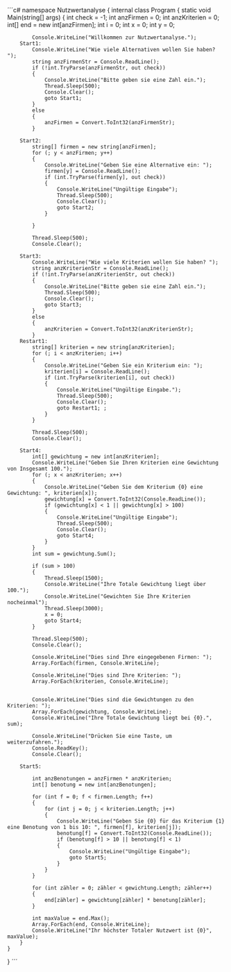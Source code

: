 ´´´c#
namespace Nutzwertanalyse
{
    internal class Program
    {
        static void Main(string[] args)
        {
            int check = -1;
            int anzFirmen = 0;
            int anzKriterien = 0;
            int[] end = new int[anzFirmen];
            int i = 0;
            int x = 0;
            int y = 0;

            Console.WriteLine("Willkommen zur Nutzwertanalyse.");
        Start1:
            Console.WriteLine("Wie viele Alternativen wollen Sie haben? ");
            string anzFirmenStr = Console.ReadLine();
            if (!int.TryParse(anzFirmenStr, out check))
            {
                Console.WriteLine("Bitte geben sie eine Zahl ein.");
                Thread.Sleep(500);
                Console.Clear();
                goto Start1;
            }
            else
            {
                anzFirmen = Convert.ToInt32(anzFirmenStr);
            }

        Start2:
            string[] firmen = new string[anzFirmen];
            for (; y < anzFirmen; y++)
            {
                Console.WriteLine("Geben Sie eine Alternative ein: ");
                firmen[y] = Console.ReadLine();
                if (int.TryParse(firmen[y], out check))
                {
                    Console.WriteLine("Ungültige Eingabe");
                    Thread.Sleep(500);
                    Console.Clear();
                    goto Start2;
                }

            }

            Thread.Sleep(500);
            Console.Clear();

        Start3:
            Console.WriteLine("Wie viele Kriterien wollen Sie haben? ");
            string anzKriterienStr = Console.ReadLine();
            if (!int.TryParse(anzKriterienStr, out check))
            {
                Console.WriteLine("Bitte geben sie eine Zahl ein.");
                Thread.Sleep(500);
                Console.Clear();
                goto Start3;
            }
            else
            {
                anzKriterien = Convert.ToInt32(anzKriterienStr);
            }
        Restart1:
            string[] kriterien = new string[anzKriterien];
            for (; i < anzKriterien; i++)
            {
                Console.WriteLine("Geben Sie ein Kriterium ein: ");
                kriterien[i] = Console.ReadLine();
                if (int.TryParse(kriterien[i], out check))
                {
                    Console.WriteLine("Ungültige Eingabe.");
                    Thread.Sleep(500);
                    Console.Clear();
                    goto Restart1; ;
                }
            }

            Thread.Sleep(500);
            Console.Clear();

        Start4:
            int[] gewichtung = new int[anzKriterien];
            Console.WriteLine("Geben Sie Ihren Kriterien eine Gewichtung von Insgesamt 100.");
            for (; x < anzKriterien; x++)
            {
                Console.WriteLine("Geben Sie dem Kriterium {0} eine Gewichtung: ", kriterien[x]);
                gewichtung[x] = Convert.ToInt32(Console.ReadLine());
                if (gewichtung[x] < 1 || gewichtung[x] > 100)
                {
                    Console.WriteLine("Ungültige Eingabe");
                    Thread.Sleep(500);
                    Console.Clear();
                    goto Start4;
                }
            }
            int sum = gewichtung.Sum();

            if (sum > 100)
            {
                Thread.Sleep(1500);
                Console.WriteLine("Ihre Totale Gewichtung liegt über 100.");
                Console.WriteLine("Gewichten Sie Ihre Kriterien nocheinmal");
                Thread.Sleep(3000);
                x = 0;
                goto Start4;
            }

            Thread.Sleep(500);
            Console.Clear();

            Console.WriteLine("Dies sind Ihre eingegebenen Firmen: ");
            Array.ForEach(firmen, Console.WriteLine);

            Console.WriteLine("Dies sind Ihre Kriterien: ");
            Array.ForEach(kriterien, Console.WriteLine);


            Console.WriteLine("Dies sind die Gewichtungen zu den Kriterien: ");
            Array.ForEach(gewichtung, Console.WriteLine);
            Console.WriteLine("Ihre Totale Gewichtung liegt bei {0}.", sum);

            Console.WriteLine("Drücken Sie eine Taste, um weiterzufahren.");
            Console.ReadKey();
            Console.Clear();

        Start5:

            int anzBenotungen = anzFirmen * anzKriterien;
            int[] benotung = new int[anzBenotungen];

            for (int f = 0; f < firmen.Length; f++)
            {
                for (int j = 0; j < kriterien.Length; j++)
                {
                    Console.WriteLine("Geben Sie {0} für das Kriterium {1} eine Benotung von 1 bis 10: ", firmen[f], kriterien[j]);
                    benotung[f] = Convert.ToInt32(Console.ReadLine());
                    if (benotung[f] > 10 || benotung[f] < 1)
                    {
                        Console.WriteLine("Ungültige Eingabe");
                        goto Start5;
                    }
                }
            }

            for (int zähler = 0; zähler < gewichtung.Length; zähler++)
            {
                end[zähler] = gewichtung[zähler] * benotung[zähler];
            }

            int maxValue = end.Max();
            Array.ForEach(end, Console.WriteLine);
            Console.WriteLine("Ihr höchster Totaler Nutzwert ist {0}", maxValue);
        }
    }
}
´´´
